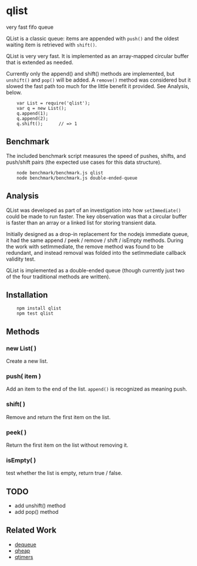 qlist
=====

very fast fifo queue

QList is a classic queue:  items are appended with `push()` and the oldest
waiting item is retrieved with `shift()`.

QList is very very fast.  It is implemented as an array-mapped circular buffer
that is extended as needed.

Currently only the append() and shift() methods are implemented, but
`unshift()` and `pop()` will be added.  A `remove()` method was considered but
it slowed the fast path too much for the little benefit it provided.  See
Analysis, below.

        var List = require('qlist');
        var q = new List();
        q.append(1);
        q.append(2);
        q.shift();      // => 1


Benchmark
---------

The included benchmark script measures the speed of pushes, shifts, and
push/shift pairs (the expected use cases for this data structure).

        node benchmark/benchmark.js qlist
        node benchmark/benchmark.js double-ended-queue


Analysis
--------

QList was developed as part of an investigation into how `setImmediate()`
could be made to run faster.  The key observation was that a circular buffer
is faster than an array or a linked list for storing transient data.

Initially designed as a drop-in replacement for the nodejs immediate queue, it
had the same append / peek / remove / shift / isEmpty methods.  During the 
work with setImmediate, the remove method was found to be redundant, and
instead removal was folded into the setImmediate callback validity test.

QList is implemented as a double-ended queue (though currently just two of the
four traditional methods are written).


Installation
------------

        npm install qlist
        npm test qlist

Methods
-------

### new List( )

Create a new list.

### push( item )

Add an item to the end of the list.  `append()` is recognized as meaning push.

### shift( )

Remove and return the first item on the list.

### peek( )

Return the first item on the list without removing it.

### isEmpty( )

test whether the list is empty, return true / false.


TODO
----

- add unshift() method
- add pop() method


Related Work
------------

- [dequeue](https://npmjs.org/package/double-ended-queue)
- [qheap](https://npmjs.org/package/qheap)
- [qtimers](https://npmjs.org/package/qtimers)
